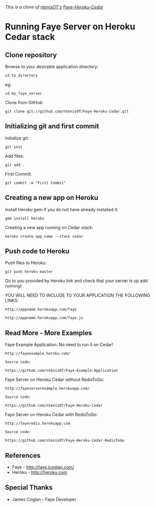 _This is a clone of [ntenisOT's](https://github.com/ntenisOT) [Faye-Heroku-Cedar](https://github.com/ntenisOT/Faye-Heroku-Cedar)_

Running Faye Server on Heroku Cedar stack
=========================================

Clone repository
----------------

Browse to your desirable application directory:
	
	cd to_directory

eg:
	
	cd my_faye_server
	
Clone from GitHub:
	
	git clone git://github.com/ntenisOT/Faye-Heroku-Cedar.git
	
Initializing git and first commit
---------------------------------

Initialize git:
	
	git init
	
Add files:
	
	git add .
	
First Commit:
	
	git commit -m "First Commit"
	
Creating a new app on Heroku
----------------------------

Install Heroku gem if you do not have already installed it:
	
	gem install heroku

Creating a new app running on Cedar stack:
	
	heroku create app_name --stack cedar

	
Push code to Heroku
-------------------
	
Push files to Heroku:
	
	git push heroku master
	

Go to you provided by Heroku link and check that your server is up add running!

YOU WILL NEED TO INCLUDE TO YOUR APPLICATION THE FOLLOWING LINKS:
	
	http://appname.herokuapp.com/faye
	
	http://appname.herokuapp.com/faye.js
	
Read More - More Examples
-------------------------

Faye Example Application: No need to run it on Cedar! 

	http://fayeexample.heroku.com/ 
	
	Source code: 

	https://github.com/ntenisOT/Faye-Example-Application 

Faye Server on Heroku Cedar without RedisToGo: 
	
	http://fayeserverexample.herokuapp.com/ 
	
	Source code: 

	https://github.com/ntenisOT/Faye-Heroku-Cedar 

Faye Server on Heroku Cedar with RedisToGo: 

	http://fayeredis.herokuapp.com 

	Source code: 
	
	https://github.com/ntenisOT/Faye-Heroku-Cedar-RedisToGo

References
----------
* Faye - http://faye.jcoglan.com/
* Heroku - http://heroku.com

Special Thanks
--------------
* James Coglan - Faye Developer
